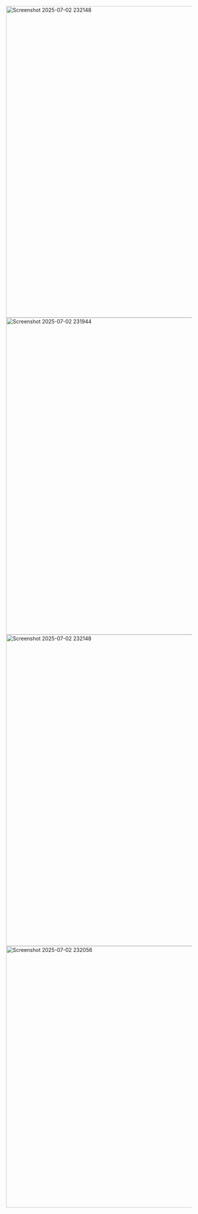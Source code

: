 <img width="844" alt="Screenshot 2025-07-02 232148" src="https://github.com/user-attachments/assets/7bf2320f-1734-4577-8c2a-5a34884377ee" />
<img width="859" alt="Screenshot 2025-07-02 231944" src="https://github.com/user-attachments/assets/55d53e28-314e-4b9c-ad94-6df2a4e68da2" />
<img width="844" alt="Screenshot 2025-07-02 232148" src="https://github.com/user-attachments/assets/1a722595-445a-4371-9bf7-c5d8cb5c088e" />
<img width="709" alt="Screenshot 2025-07-02 232056" src="https://github.com/user-attachments/assets/0324e3e2-e99c-4b1e-84e9-80c75d9872e3" />
